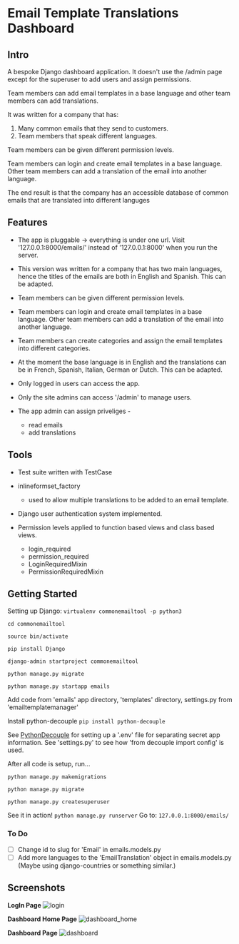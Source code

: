 # Email Template Translations Dashboard

## Intro
A bespoke Django dashboard application. It doesn't use the /admin page except for the superuser to add users and assign permissions.

Team members can add email templates in a base language and other team members can add translations.

It was written for a company that has:
1. Many common emails that they send to customers.
2. Team members that speak different languages.

Team members can be given different permission levels.

Team members can login and create email templates in a base language.  Other team members can add a translation of the email into another language.

The end result is that the company has an accessible database of common emails that are translated into different languges

## Features

- The app is pluggable -> everything is under one url. Visit '127.0.0.1:8000/emails/' instead of '127.0.0.1:8000' when you run the server.

- This version was written for a company that has two main languages, hence the titles of the emails are both in English and Spanish. This can be adapted.

- Team members can be given different permission levels.

- Team members can login and create email templates in a base language.  Other team members can add a translation of the email into another language.

- Team members can create categories and assign the email templates into different categories.

- At the moment the base language is in English and the translations can be in French, Spanish, Italian, German or Dutch. This can be adapted.

- Only logged in users can access the app.

- Only the site admins can access '/admin' to manage users.

- The app admin can assign priveliges - 
  - read emails
  - add translations

## Tools

- Test suite written with TestCase

- inlineformset_factory
  - used to allow multiple translations to be added to an email template.

- Django user authentication system implemented.

- Permission levels applied to function based views and class based views.
  - login_required
  - permission_required
  - LoginRequiredMixin
  - PermissionRequiredMixin

## Getting Started
Setting up Django:
```virtualenv commonemailtool -p python3```

```cd commonemailtool```

```source bin/activate```

```pip install Django```

```django-admin startproject commonemailtool```

```python manage.py migrate```

```python manage.py startapp emails```

Add code from 'emails' app directory, 'templates' directory, settings.py from 'emailtemplatemanager'

Install python-decouple
```pip install python-decouple```

See [PythonDecouple](https://pypi.org/project/python-decouple/) for setting up a '.env' file for separating secret app information.
See 'settings.py' to see how 'from decouple import config' is used.

After all code is setup, run...

```python manage.py makemigrations```

```python manage.py migrate```

```python manage.py createsuperuser```

See it in action!
```python manage.py runserver```
Go to:
``` 127.0.0.1:8000/emails/ ```

### To Do
- [ ] Change id to slug for 'Email' in emails.models.py
- [ ] Add more languages to the 'EmailTranslation' object in emails.models.py (Maybe using django-countries or something similar.)

## Screenshots

**LogIn Page**
![login](https://github.com/richardgourley/multi-language-email-template-manager/blob/master/screenshots/login.png)

**Dashboard Home Page**
![dashboard_home](https://github.com/richardgourley/multi-language-email-template-manager/blob/master/screenshots/dashboardhome.png)

**Dashboard Page**
![dashboard](https://github.com/richardgourley/multi-language-email-template-manager/blob/master/screenshots/dashboard.png)





